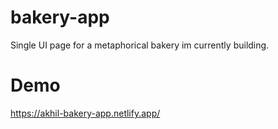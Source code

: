 # bakery-app
Single UI page for a metaphorical bakery im currently building.

# Demo
https://akhil-bakery-app.netlify.app/

